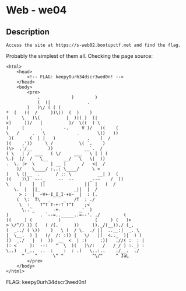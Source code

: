 # Web - we04
## Description
```Access the site at https://s-web02.bootupctf.net and find the flag.```

Probably the simplest of them all.
Checking the page source:
```
<html>
    <head>
        <!-- FLAG: keepy0urh34dscr3wed0n! -->
    </head>
    <body>
        <pre>
            .            )        )
            (  (|              .
        )   )\/ ( ( (
*  (   ((  /     ))\))  (  )    )
(     \   )\(          |  ))( )  (|
>)     ))/   |          )/  \((  ) \
(     (      .        -.     V )/   )(    (
\   /     .   \            .       \))   ))
 )(      (  | |   )            .    (  /
)(    ,'))     \ /          \( `.    )
(\>  ,'/__      ))            __`.  /
( \   | /  ___   ( \/     ___   \ | ( (
\.)  |/  /   \__      __/   \   \|  ))
.  \. |>  \      | __ |      /   <|  /
    )/    \____/ :..: \____/     \ <
)   \ (|__  .      / ;: \          __| )  (
((    )\)  ~--_     --  --      _--~    /  ))
\    (    |  ||               ||  |   (  /
   \.  |  ||_             _||  |  /
     > :  |  ~V+-I_I_I-+V~  |  : (.
    (  \:  T\   _     _   /T  : ./
     \  :    T^T T-+-T T^T    ;<
      \..`_       -+-       _'  )
)            . `--=.._____..=--'. ./         (
((     ) (          )             (     ) (   )> 
> \/^/) )) (   ( /(.      ))     ))._/(__))./ (_.
(  _../ ( \))    )   \ (  / \.  ./ ||  ..__:|  _. \
|  \__.  ) |   (/  /: :)) |   \/   |(  <.._  )|  ) )
))  _./   |  )  ))  __  <  | :(     :))   .//( :  : |
(: <     ):  --:   ^  \  )(   )\/:   /   /_/ ) :._) :
\..)   (_..  ..  :    :  : .(   \..:..    ./__.  ./
      ^    ^      \^ ^           ^\/^     ^ JaL
        </pre>
    </body>
</html>
```
FLAG: keepy0urh34dscr3wed0n!

